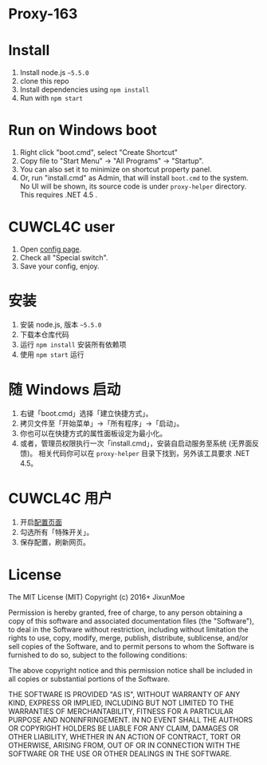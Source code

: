 # Proxy-163

# Install
1. Install node.js `~5.5.0`
2. clone this repo
3. Install dependencies using `npm install`
4. Run with `npm start`

# Run on Windows boot
1. Right click "boot.cmd", select "Create Shortcut"
2. Copy file to "Start Menu" -> "All Programs" -> "Startup".
3. You can also set it to minimize on shortcut property panel.
4. Or, run "install.cmd" as Admin, that will install `boot.cmd` to the system.
No UI will be shown, its source code is under `proxy-helper` directory.
This requires .NET 4.5 .

# CUWCL4C user
1. Open [config page](https://jixunmoe.github.io/cuwcl4c/config/).
2. Check all "Special switch".
3. Save your config, enjoy.

# 安装
1. 安装 node.js, 版本 `~5.5.0`
2. 下载本仓库代码
3. 运行 `npm install` 安装所有依赖项
4. 使用 `npm start` 运行

# 随 Windows 启动
1. 右键「boot.cmd」选择「建立快捷方式」。
2. 拷贝文件至「开始菜单」->「所有程序」->「启动」。
3. 你也可以在快捷方式的属性面板设定为最小化。
4. 或者，管理员权限执行一次「install.cmd」，安装自启动服务至系统 (无界面反馈)。
相关代码你可以在 `proxy-helper` 目录下找到，另外该工具要求 .NET 4.5。

# CUWCL4C 用户
1. 开启[配置页面](https://jixunmoe.github.io/cuwcl4c/config/)
2. 勾选所有「特殊开关」。
3. 保存配置，刷新网页。

# License
The MIT License (MIT)
Copyright (c) 2016+ JixunMoe

Permission is hereby granted, free of charge, to any person obtaining a copy of this software and associated documentation files (the "Software"), to deal in the Software without restriction, including without limitation the rights to use, copy, modify, merge, publish, distribute, sublicense, and/or sell copies of the Software, and to permit persons to whom the Software is furnished to do so, subject to the following conditions:

The above copyright notice and this permission notice shall be included in all copies or substantial portions of the Software.

THE SOFTWARE IS PROVIDED "AS IS", WITHOUT WARRANTY OF ANY KIND, EXPRESS OR IMPLIED, INCLUDING BUT NOT LIMITED TO THE WARRANTIES OF MERCHANTABILITY, FITNESS FOR A PARTICULAR PURPOSE AND NONINFRINGEMENT. IN NO EVENT SHALL THE AUTHORS OR COPYRIGHT HOLDERS BE LIABLE FOR ANY CLAIM, DAMAGES OR OTHER LIABILITY, WHETHER IN AN ACTION OF CONTRACT, TORT OR OTHERWISE, ARISING FROM, OUT OF OR IN CONNECTION WITH THE SOFTWARE OR THE USE OR OTHER DEALINGS IN THE SOFTWARE.

